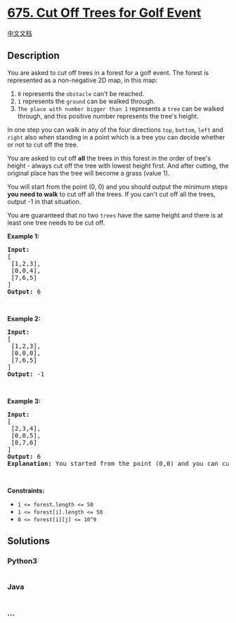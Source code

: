 # [675. Cut Off Trees for Golf Event](https://leetcode.com/problems/cut-off-trees-for-golf-event)

[中文文档](/solution/0600-0699/0675.Cut%20Off%20Trees%20for%20Golf%20Event/README.md)

## Description
<p>You are asked to cut off trees in a forest for a golf event. The forest is represented as a non-negative 2D map, in this map:</p>

<ol>
	<li><code>0</code> represents the <code>obstacle</code> can&#39;t be reached.</li>
	<li><code>1</code> represents the <code>ground</code> can be walked through.</li>
	<li><code>The place with number bigger than 1</code> represents a <code>tree</code> can be walked through, and this positive number represents the tree&#39;s height.</li>
</ol>

<p>In one step you can walk in any of the four directions <code>top</code>, <code>bottom</code>, <code>left</code> and <code>right</code>&nbsp;also when standing in a point which is a tree you can decide whether or not to cut off the tree.</p>

<p>You are asked to cut off <b>all</b> the trees in this forest in the order of tree&#39;s height - always cut off the tree with lowest height first. And after cutting, the original place has the tree will become a grass (value 1).</p>

<p>You will start from the point (0, 0) and you should output the minimum steps <b>you need to walk</b> to cut off all the trees. If you can&#39;t cut off all the trees, output -1 in that situation.</p>

<p>You are guaranteed that no two <code>trees</code> have the same height and there is at least one tree needs to be cut off.</p>

<p><b>Example 1:</b></p>

<pre>
<b>Input:</b> 
[
 [1,2,3],
 [0,0,4],
 [7,6,5]
]
<b>Output:</b> 6
</pre>

<p>&nbsp;</p>

<p><b>Example 2:</b></p>

<pre>
<b>Input:</b> 
[
 [1,2,3],
 [0,0,0],
 [7,6,5]
]
<b>Output:</b> -1
</pre>

<p>&nbsp;</p>

<p><b>Example 3:</b></p>

<pre>
<b>Input:</b> 
[
 [2,3,4],
 [0,0,5],
 [8,7,6]
]
<b>Output:</b> 6
<b>Explanation:</b> You started from the point (0,0) and you can cut off the tree in (0,0) directly without walking.
</pre>

<p>&nbsp;</p>
<p><strong>Constraints:</strong></p>

<ul>
	<li><code>1 &lt;= forest.length &lt;= 50</code></li>
	<li><code>1 &lt;= forest[i].length &lt;= 50</code></li>
	<li><code>0 &lt;= forest[i][j]&nbsp;&lt;= 10^9</code></li>
</ul>



## Solutions


<!-- tabs:start -->

### **Python3**

```python

```

### **Java**

```java

```

### **...**
```

```

<!-- tabs:end -->